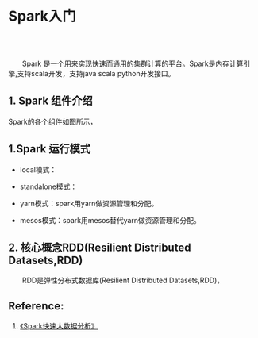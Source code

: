 # Spark入门


<br>
<br>

&emsp;&emsp;Spark 是一个用来实现快速而通用的集群计算的平台。Spark是内存计算引擎,支持scala开发，支持java scala python开发接口。

## 1. Spark 组件介绍

Spark的各个组件如图所示，

## 1.Spark 运行模式

- local模式：

- standalone模式：

- yarn模式：spark用yarn做资源管理和分配。

- mesos模式：spark用mesos替代yarn做资源管理和分配。

## 2. 核心概念RDD(Resilient Distributed Datasets,RDD)

&emsp;&emsp;RDD是弹性分布式数据库(Resilient Distributed Datasets,RDD)，






## Reference:

1. [《Spark快速大数据分析》]()